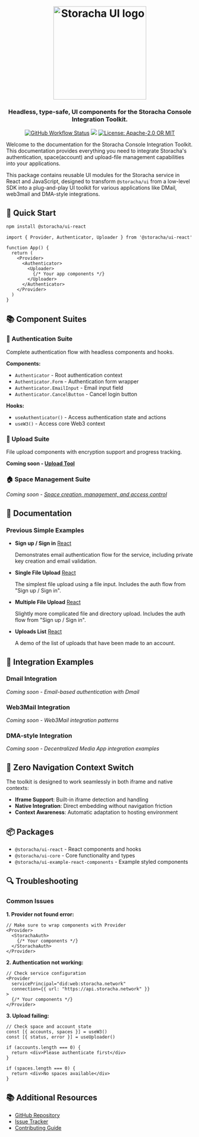 <h1 align="center">
  <a href="https://beta.ui.web3.storage"><img width="250" src="https://bafybeianokbu4dgpfd2mq3za3wejtpscsy25ad6vocmmtxskcq6zig4cuq.ipfs.w3s.link/w3ui-logo-stroke.png" alt="Storacha UI logo" /></a>
</h1>

<h3 align="center">Headless, type-safe, UI components for the Storacha Console Integration Toolkit.</h3>

<p align="center">
  <a href="https://github.com/storacha/upload-service/actions/workflows/test.yaml"><img alt="GitHub Workflow Status" src="https://img.shields.io/github/actions/workflow/status/storacha/upload-service/test.yaml?branch=main&style=for-the-badge" /></a>
  <a href="https://discord.com/channels/806902334369824788/864892166470893588"><img src="https://img.shields.io/badge/chat-discord?style=for-the-badge&logo=discord&label=discord&logoColor=ffffff&color=7389D8" /></a>
  <a href="https://github.com/storacha/upload-service/blob/main/license.md"><img alt="License: Apache-2.0 OR MIT" src="https://img.shields.io/badge/LICENSE-Apache--2.0%20OR%20MIT-yellow?style=for-the-badge" /></a>
</p>

Welcome to the documentation for the Storacha Console Integration Toolkit. This documentation provides everything you need to integrate Storacha's authentication, space(account) and upload-file management capabilities into your applications.

This package contains reusable UI modules for the Storacha service in React and JavaScript, designed to transform `@storacha/ui` from a low-level SDK into a plug-and-play UI toolkit for various applications like DMail, web3mail and DMA-style integrations.

## 🚀 Quick Start

```bash
npm install @storacha/ui-react
```

```tsx
import { Provider, Authenticator, Uploader } from '@storacha/ui-react'

function App() {
  return (
    <Provider>
      <Authenticator>
        <Uploader>
          {/* Your app components */}
        </Uploader>
      </Authenticator>
    </Provider>
  )
}
```

## 📚 Component Suites

### 🔐 Authentication Suite
Complete authentication flow with headless components and hooks.

**Components:**
- `Authenticator` - Root authentication context
- `Authenticator.Form` - Authentication form wrapper
- `Authenticator.EmailInput` - Email input field
- `Authenticator.CancelButton` - Cancel login button

**Hooks:**
- `useAuthenticator()` - Access authentication state and actions
- `useW3()` - Access core Web3 context

### 📁 Upload Suite
File upload components with encryption support and progress tracking.

**Coming soon - [Upload Tool](https://github.com/storacha/upload-service/issues/402)**


### 🏠 Space Management Suite
*Coming soon - [Space creation, management, and access control](https://github.com/storacha/upload-service/issues/401)*

## 📖 Documentation

### Previous Simple Examples

- **Sign up / Sign in** [React](https://github.com/storacha/upload-service/tree/packages/ui/examples/react/sign-up-in)

  Demonstrates email authentication flow for the service, including private key creation and email validation.

- **Single File Upload** [React](https://github.com/storacha/upload-service/tree/packages/ui/examples/react/file-upload)

  The simplest file upload using a file input. Includes the auth flow from "Sign up / Sign in".

- **Multiple File Upload** [React](https://github.com/storacha/upload-service/tree/packages/ui/examples/react/multi-file-upload)

  Slightly more complicated file and directory upload. Includes the auth flow from "Sign up / Sign in".

- **Uploads List** [React](https://github.com/storacha/upload-service/tree/packages/ui/examples/react/uploads-list)

  A demo of the list of uploads that have been made to an account.

## 🔧 Integration Examples

### Dmail Integration
*Coming soon - Email-based authentication with Dmail*

### Web3Mail Integration  
*Coming soon - Web3Mail integration patterns*

### DMA-style Integration
*Coming soon - Decentralized Media App integration examples*

## 🎯 Zero Navigation Context Switch

The toolkit is designed to work seamlessly in both iframe and native contexts:

- **Iframe Support**: Built-in iframe detection and handling
- **Native Integration**: Direct embedding without navigation friction
- **Context Awareness**: Automatic adaptation to hosting environment

## 📦 Packages

- `@storacha/ui-react` - React components and hooks
- `@storacha/ui-core` - Core functionality and types
- `@storacha/ui-example-react-components` - Example styled components

## 🔍 Troubleshooting

### Common Issues

**1. Provider not found error:**
```tsx
// Make sure to wrap components with Provider
<Provider>
  <StorachaAuth>
    {/* Your components */}
  </StorachaAuth>
</Provider>
```

**2. Authentication not working:**
```tsx
// Check service configuration
<Provider
  servicePrincipal="did:web:storacha.network"
  connection={{ url: "https://api.storacha.network" }}
>
  {/* Your components */}
</Provider>
```

**3. Upload failing:**
```tsx
// Check space and account state
const [{ accounts, spaces }] = useW3()
const [{ status, error }] = useUploader()

if (accounts.length === 0) {
  return <div>Please authenticate first</div>
}

if (spaces.length === 0) {
  return <div>No spaces available</div>
}
```

## 📚 Additional Resources

- [GitHub Repository](https://github.com/storacha/upload-service)
- [Issue Tracker](https://github.com/storacha/upload-service/issues)
- [Contributing Guide](https://github.com/storacha/upload-service/blob/main/CONTRIBUTING.md)